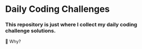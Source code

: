 # Daily Coding Challenges
### This repository is just where I collect my daily coding challenge solutions.

:raised_eyebrow: Why?
